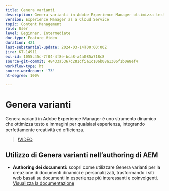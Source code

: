 ```yaml
---
title: Genera varianti
description: Genera varianti in Adobe Experience Manager ottimizza testo e immagini per qualsiasi esperienza.
version: Experience Manager as a Cloud Service
topic: Content Management
role: User
level: Beginner, Intermediate
doc-type: Feature Video
duration: 421
last-substantial-update: 2024-03-14T00:00:00Z
jira: KT-14911
exl-id: 1055c45c-7f04-4f8e-bca8-a4a085a718c8
source-git-commit: 48433a5367c281cf5a1c106b08a1306f1b0e8ef4
workflow-type: ht
source-wordcount: '73'
ht-degree: 100%

---
```


# Genera varianti

Genera varianti in Adobe Experience Manager è uno strumento dinamico che ottimizza testo e immagini per qualsiasi esperienza, integrando perfettamente creatività ed efficienza.

>[!VIDEO](https://video.tv.adobe.com/v/3427946/?learn=on)

## Utilizzo di Genera varianti nell’authoring di AEM

+ __Authoring dei documenti:__ scopri come utilizzare Genera varianti per la creazione di documenti dinamici e personalizzati, trasformando i siti web basati su documenti in esperienze più interessanti e coinvolgenti. [Visualizza la documentazione](https://www.aem.live/docs/sidekick-generate-variations)
